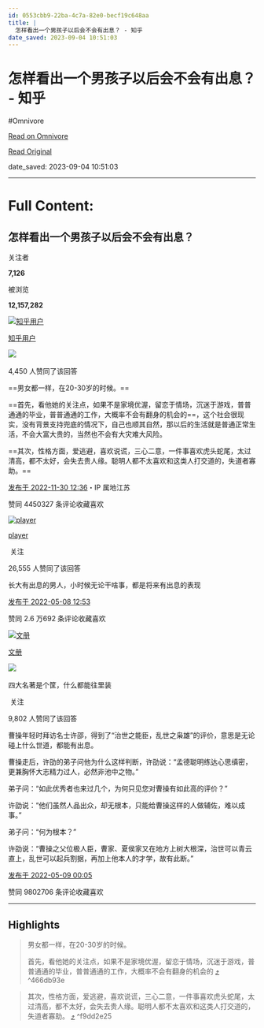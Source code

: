 ```yaml
---
id: 0553cbb9-22ba-4c7a-82e0-becf19c648aa
title: |
  怎样看出一个男孩子以后会不会有出息？ - 知乎
date_saved: 2023-09-04 10:51:03
---
```


# 怎样看出一个男孩子以后会不会有出息？ - 知乎
#Omnivore

[Read on Omnivore](https://omnivore.app/me/https-www-zhihu-com-question-531144023-answer-2781973517-18a60acd69f)

[Read Original](https://www.zhihu.com/question/531144023/answer/2781973517)

date_saved: 2023-09-04 10:51:03


--- 

# Full Content: 

## 怎样看出一个男孩子以后会不会有出息？

关注者

**7,126**

被浏览

**12,157,282**

[![知乎用户](https://proxy-prod.omnivore-image-cache.app/0x0,s0FkcLp3_k95OCruVwiumCeVEmilQALM9u9a10abJBNk/https://pica.zhimg.com/v2-abed1a8c04700ba7d72b45195223e0ff_l.jpg?source=1940ef5c)](https://www.zhihu.com/people/fb8a5bc1d23a339265de4f7b90446b65)

[知乎用户](https://www.zhihu.com/people/fb8a5bc1d23a339265de4f7b90446b65)

​![](https://proxy-prod.omnivore-image-cache.app/0x0,sEQaOWrSM4sYxMszrQ6lhsM51WgM5AvlqxCkeG6GJZz4/https://pic1.zhimg.com/v2-4812630bc27d642f7cafcd6cdeca3d7a.jpg?source=88ceefae)

4,450 人赞同了该回答

==男女都一样，在20-30岁的时候。==

==首先，看他她的关注点，如果不是家境优渥，留恋于情场，沉迷于游戏，普普通通的毕业，普普通通的工作，大概率不会有翻身的机会的==，这个社会很现实，没有背景支持兜底的情况下，自己也顺其自然，那以后的生活就是普通正常生活，不会大富大贵的，当然也不会有大灾难大风险。

==其次，性格方面，爱逃避，喜欢说谎，三心二意，一件事喜欢虎头蛇尾，太过清高，都不太好，会失去贵人缘。聪明人都不太喜欢和这类人打交道的，失道者寡助。==

[发布于 2022-11-30 12:36](https://www.zhihu.com/question/531144023/answer/2781973517)・IP 属地江苏

​赞同 4450​​327 条评论​收藏​喜欢

[![player](https://proxy-prod.omnivore-image-cache.app/0x0,s3TjXJb7I-Gs-eFyvoF3VJWMeWxq7UkuRlk3BKN04bkI/https://picx.zhimg.com/v2-360a8ee9f8edcfcada020f9315d3f6a7_l.jpg?source=1940ef5c)](https://www.zhihu.com/people/player-64)

[player](https://www.zhihu.com/people/player-64)

​ 关注

26,555 人赞同了该回答

长大有出息的男人，小时候无论干啥事，都是将来有出息的表现

[发布于 2022-05-08 12:53](https://www.zhihu.com/question/531144023/answer/2476290512)

​赞同 2.6 万​​692 条评论​收藏​喜欢

[![文册](https://proxy-prod.omnivore-image-cache.app/0x0,sbLFweYrME7zqKTIyhuQlpa2JXXZ5yQVI8vnap1e6h9U/https://picx.zhimg.com/v2-56a93a4ffbcf70e832215cd67b038c49_l.jpg?source=1940ef5c)](https://www.zhihu.com/people/wen-dao-wang-86)

[文册](https://www.zhihu.com/people/wen-dao-wang-86)

​![](https://proxy-prod.omnivore-image-cache.app/0x0,sEQaOWrSM4sYxMszrQ6lhsM51WgM5AvlqxCkeG6GJZz4/https://pic1.zhimg.com/v2-4812630bc27d642f7cafcd6cdeca3d7a.jpg?source=88ceefae)

四大名著是个筐，什么都能往里装

​ 关注

9,802 人赞同了该回答

曹操年轻时拜访名士许邵，得到了“治世之能臣，乱世之枭雄”的评价，意思是无论碰上什么世道，都能有出息。

曹操走后，许劭的弟子问他为什么这样判断，许劭说：“孟德聪明练达心思缜密，更兼胸怀大志精力过人，必然非池中之物。”

弟子问：“如此优秀者也来过几个，为何只见您对曹操有如此高的评价？”

许劭说：“他们虽然人品出众，却无根本，只能给曹操这样的人做辅佐，难以成事。”

弟子问：“何为根本？”

许劭说：“曹操之父位极人臣，曹家、夏侯家又在地方上树大根深，治世可以青云直上，乱世可以起兵割据，再加上他本人的才学，故有此断。”

[发布于 2022-05-09 00:05](https://www.zhihu.com/question/531144023/answer/2476711758)

​赞同 9802​​706 条评论​收藏​喜欢

---

## Highlights

> 男女都一样，在20-30岁的时候。
> 
> 首先，看他她的关注点，如果不是家境优渥，留恋于情场，沉迷于游戏，普普通通的毕业，普普通通的工作，大概率不会有翻身的机会的 [⤴️](https://omnivore.app/me/https-www-zhihu-com-question-531144023-answer-2781973517-18a60acd69f#466db93e-4a87-4acd-b8f9-42d927042081)  ^466db93e

> 其次，性格方面，爱逃避，喜欢说谎，三心二意，一件事喜欢虎头蛇尾，太过清高，都不太好，会失去贵人缘。聪明人都不太喜欢和这类人打交道的，失道者寡助。 [⤴️](https://omnivore.app/me/https-www-zhihu-com-question-531144023-answer-2781973517-18a60acd69f#f9dd2e25-26fa-44f0-b2a3-f05745499cec)  ^f9dd2e25

